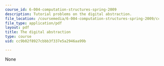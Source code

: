 ```yaml
---
course_id: 6-004-computation-structures-spring-2009
description: Tutorial problems on the digital abstraction.
file_location: /coursemedia/6-004-computation-structures-spring-2009/cc9b02f8927cbbb3f337e5a2946aa99b_MIT6_004s09_tutor02.pdf
file_type: application/pdf
layout: pdf
title: The digital abstraction
type: course
uid: cc9b02f8927cbbb3f337e5a2946aa99b

---
```

None